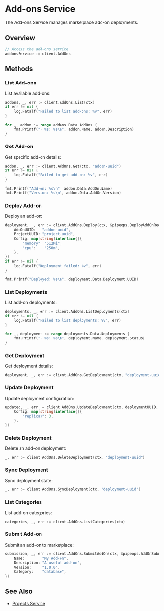 # Add-ons Service

The Add-ons Service manages marketplace add-on deployments.

## Overview

```go
// Access the add-ons service
addonsService := client.AddOns
```

## Methods

### List Add-ons

List available add-ons:

```go
addons, _, err := client.AddOns.List(ctx)
if err != nil {
    log.Fatalf("Failed to list add-ons: %v", err)
}

for _, addon := range addons.Data.AddOns {
    fmt.Printf("- %s: %s\n", addon.Name, addon.Description)
}
```

### Get Add-on

Get specific add-on details:

```go
addon, _, err := client.AddOns.Get(ctx, "addon-uuid")
if err != nil {
    log.Fatalf("Failed to get add-on: %v", err)
}

fmt.Printf("Add-on: %s\n", addon.Data.AddOn.Name)
fmt.Printf("Version: %s\n", addon.Data.AddOn.Version)
```

### Deploy Add-on

Deploy an add-on:

```go
deployment, _, err := client.AddOns.Deploy(ctx, &pipeops.DeployAddOnRequest{
    AddOnUUID:   "addon-uuid",
    ProjectUUID: "project-uuid",
    Config: map[string]interface{}{
        "memory": "512Mi",
        "cpu":    "250m",
    },
})
if err != nil {
    log.Fatalf("Deployment failed: %v", err)
}

fmt.Printf("Deployed: %s\n", deployment.Data.Deployment.UUID)
```

### List Deployments

List add-on deployments:

```go
deployments, _, err := client.AddOns.ListDeployments(ctx)
if err != nil {
    log.Fatalf("Failed to list deployments: %v", err)
}

for _, deployment := range deployments.Data.Deployments {
    fmt.Printf("- %s: %s\n", deployment.Name, deployment.Status)
}
```

### Get Deployment

Get deployment details:

```go
deployment, _, err := client.AddOns.GetDeployment(ctx, "deployment-uuid")
```

### Update Deployment

Update deployment configuration:

```go
updated, _, err := client.AddOns.UpdateDeployment(ctx, deploymentUUID, &pipeops.UpdateDeploymentRequest{
    Config: map[string]interface{}{
        "replicas": 3,
    },
})
```

### Delete Deployment

Delete an add-on deployment:

```go
_, err := client.AddOns.DeleteDeployment(ctx, "deployment-uuid")
```

### Sync Deployment

Sync deployment state:

```go
_, err := client.AddOns.SyncDeployment(ctx, "deployment-uuid")
```

### List Categories

List add-on categories:

```go
categories, _, err := client.AddOns.ListCategories(ctx)
```

### Submit Add-on

Submit an add-on to marketplace:

```go
submission, _, err := client.AddOns.SubmitAddOn(ctx, &pipeops.AddOnSubmissionRequest{
    Name:        "My Add-on",
    Description: "A useful add-on",
    Version:     "1.0.0",
    Category:    "database",
})
```

## See Also

- [Projects Service](projects.md)
